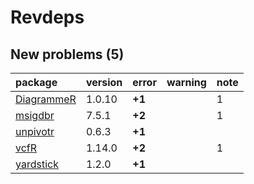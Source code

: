 # Revdeps

## New problems (5)

|package    |version |error  |warning |note |
|:----------|:-------|:------|:-------|:----|
|[DiagrammeR](problems.md#diagrammer)|1.0.10  |__+1__ |        |1    |
|[msigdbr](problems.md#msigdbr)|7.5.1   |__+2__ |        |1    |
|[unpivotr](problems.md#unpivotr)|0.6.3   |__+1__ |        |     |
|[vcfR](problems.md#vcfr)|1.14.0  |__+2__ |        |1    |
|[yardstick](problems.md#yardstick)|1.2.0   |__+1__ |        |     |

